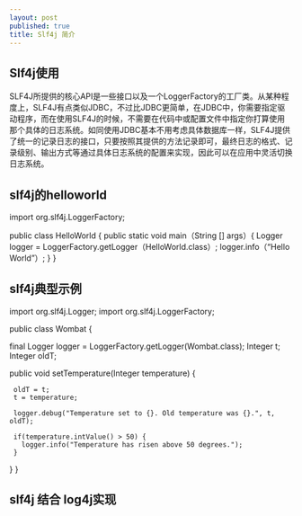 ```yaml
---
layout: post
published: true
title: Slf4j 简介
---
```

## Slf4j使用

SLF4J所提供的核心API是一些接口以及一个LoggerFactory的工厂类。从某种程度上，SLF4J有点类似JDBC，不过比JDBC更简单，在JDBC中，你需要指定驱动程序，而在使用SLF4J的时候，不需要在代码中或配置文件中指定你打算使用那个具体的日志系统。如同使用JDBC基本不用考虑具体数据库一样，SLF4J提供了统一的记录日志的接口，只要按照其提供的方法记录即可，最终日志的格式、记录级别、输出方式等通过具体日志系统的配置来实现，因此可以在应用中灵活切换日志系统。

## slf4j的helloworld

import org.slf4j.LoggerFactory;

public class HelloWorld {
  public static void main（String [] args）{
    Logger logger = LoggerFactory.getLogger（HelloWorld.class）;
    logger.info（“Hello World”）;
  }
}

## slf4j典型示例

import org.slf4j.Logger;
import org.slf4j.LoggerFactory;

public class Wombat {
 
   final Logger logger = LoggerFactory.getLogger(Wombat.class);
   Integer t;
   Integer oldT;

   public void setTemperature(Integer temperature) {
   
     oldT = t;        
     t = temperature;

     logger.debug("Temperature set to {}. Old temperature was {}.", t, oldT);

     if(temperature.intValue() > 50) {
       logger.info("Temperature has risen above 50 degrees.");
     }
   }
 } 

## slf4j 结合 log4j实现


